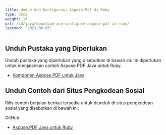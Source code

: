 ```yaml
---
title: Unduh dan Konfigurasi Aspose.Pdf di Ruby
type: docs
weight: 10
url: /id/java/download-and-configure-aspose-pdf-in-ruby/
lastmod: "2021-06-05"
---
```


## Unduh Pustaka yang Diperlukan

Unduh pustaka yang diperlukan yang disebutkan di bawah ini. Ini diperlukan untuk menjalankan contoh Aspose.PDF Java untuk Ruby.

- [Komponen Aspose.PDF untuk Java](https://downloads.aspose.com/pdf/java)

## Unduh Contoh dari Situs Pengkodean Sosial

Rilis contoh berjalan berikut tersedia untuk diunduh di situs pengkodean sosial yang disebutkan di bawah ini:

GitHub

- [Aspose.PDF Java untuk Ruby](https://github.com/aspose-pdf/Aspose.PDF-for-Java/tree/master/Plugins/Aspose_Pdf_Java_for_Ruby)